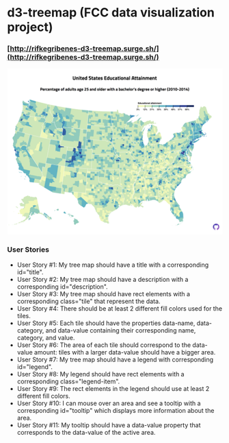 # d3-treemap (FCC data visualization project)

### [http://rifkegribenes-d3-treemap.surge.sh/](http://rifkegribenes-d3-treemap.surge.sh/)

![d3-treemap screenshot](https://github.com/rifkegribenes/d3-treemap/blob/master/screenshot.png?raw=true)

### User Stories

* User Story #1: My tree map should have a title with a corresponding id="title".
* User Story #2: My tree map should have a description with a corresponding id="description".
* User Story #3: My tree map should have rect elements with a corresponding class="tile" that represent the data.
* User Story #4: There should be at least 2 different fill colors used for the tiles.
* User Story #5: Each tile should have the properties data-name, data-category, and data-value containing their corresponding name, category, and value.
* User Story #6: The area of each tile should correspond to the data-value amount: tiles with a larger data-value should have a bigger area.
* User Story #7: My tree map should have a legend with corresponding id="legend".
* User Story #8: My legend should have rect elements with a corresponding class="legend-item".
* User Story #9: The rect elements in the legend should use at least 2 different fill colors.
* User Story #10: I can mouse over an area and see a tooltip with a corresponding id="tooltip" which displays more information about the area.
* User Story #11: My tooltip should have a data-value property that corresponds to the data-value of the active area.
